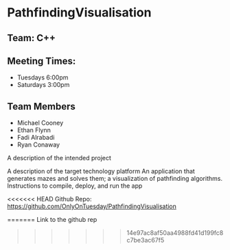 # PathfindingVisualisation


## Team: C++ 

## Meeting Times: 
 - Tuesdays 6:00pm
 - Saturdays 3:00pm

## Team Members
 - Michael Cooney
 - Ethan Flynn
 - Fadi Alrabadi
 - Ryan Conaway

A description of the intended project

A description of the target technology platform
	An application that generates mazes and solves them; a visualization of pathfinding algorithms.
Instructions to compile, deploy, and run the app

<<<<<<< HEAD
Github Repo: https://github.com/OnlyOnTuesday/PathfindingVisualisation

=======
Link to the github rep
>>>>>>> 14e97ac8af50aa4988fd41d199fc8c7be3ac67f5


